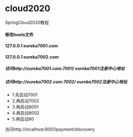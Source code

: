 # cloud2020
SpringCloud2020教程

#### 修改hosts文件
#### 127.0.0.1 eureka7001.com
#### 127.0.0.1 eureka7002.com

##### 访问http://eureka7001.com:7001/ eureka7001注册中心地址
##### 访问http://eureka7002.com:7002/ eureka7002注册中心地址

* 1.先启动7001
* 2.再启动7002
* 3.再启动8001
* 4.再启动8002
* 5.再启动80

访问http://localhost:8001/payment/discovery